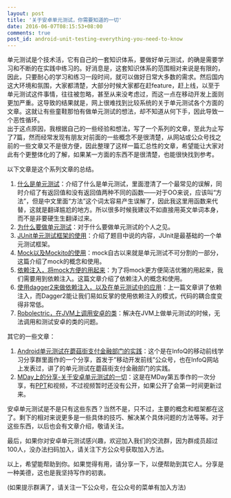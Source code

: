 ```yaml
---
layout: post
title: '关于安卓单元测试，你需要知道的一切'
date: 2016-06-07T08:15:53+08:00
comments: true
post_id: android-unit-testing-everything-you-need-to-know
---
```

单元测试是个技术活，它有自己的一套知识体系，要做好单元测试，的确是需要学习和不断的在实践中练习的。好消息是，这套知识体系的范围相对来说是有限的，因此，只要耐心的学习和练习一段时间，就可以做好日常大多数的需求。然后国内这大环境和氛围，大家都清楚，大部分时候大家都在赶feature，赶上线，以至于单元测试这件事情，往往被忽略，甚至从来没考虑过，而这一点在移动开发上面则更加严重。这导致的结果就是，网上很难找到比较系统的关于单元测试各个方面的文章。这就让有些童鞋那怕有做单元测试的想法，却不知道从何下手，因此导致一个恶性循环。  
出于这点原因，我根据自己的一些经验和想法，写了一个系列的文章，至此为止写了7篇，然而经常发现有朋友对前面的一些概念不是很清楚，从网站或公众号找之前的一些文章又不是很方便，因此整理了这样一篇汇总性的文章，希望能让大家对此有个更整体化的了解，如果某一方面的东西不是很清楚，也能很快找到参考。  

以下文章是这个系列文章的总结。  

1. [什么是单元测试](http://chriszou.com/2016/04/13/android-unit-testing-start-from-what.html)：介绍了什么是单元测试，里面澄清了一个最常见的误解，同时介绍了有返回值和没有返回值两种不同的函数——对于OO来说，应该叫“方法”，但是中文里面“方法”这个词太容易产生误解了，因此我这里用函数来代替，这就是翻译尴尬的地方。所以很多时候我建议不如直接用英文单词本身，而不是非要硬生生翻译过来。
2. [为什么要做单元测试](http://chriszou.com/2016/04/16/android-unit-testing-about-why.html)：对于什么要做单元测试的个人之见。
3. [JUnit单元测试框架的使用](http://chriszou.com/2016/04/18/android-unit-testing-junit.html)：介绍了题目中说的内容，JUnit是最基础的一个单元测试框架。
4. [Mock以及Mockito的使用](http://chriszou.com/2016/04/29/android-unit-testing-mockito.html)：mock自古以来就是单元测试不可分割的一部分，这篇介绍了mock的概念和使用。
5. [依赖注入，将mock方便的用起来](http://chriszou.com/2016/05/06/android-unit-testing-di.html)：为了将mock更方便简洁优雅的用起来，我们需要用到依赖注入。这篇文章介绍了依赖注入的概念和使用。
6. [使用dagger2来做依赖注入，以及在单元测试中的应用](http://chriszou.com/2016/05/10/android-unit-testing-di-dagger.html)：上一篇文章讲了依赖注入，而Dagger2能让我们易如反掌的使用依赖注入的模式，代码的耦合度变得非常低。
7. [Robolectric，在JVM上调用安卓的类](http://chriszou.com/2016/06/05/robolectric-android-on-jvm.html)：解决在JVM上做单元测试的时候，无法调用和测试安卓的类的问题。

其它的一些文章：  

1. [Android单元测试在蘑菇街支付金融部门的实践](http://chriszou.com/2016/04/25/android-unit-testing-wechat-group-share.html)：这个是在InfoQ的移动前线学习分享群里面作的一个分享，首发于”移动开发前线”公众号，也在InfoQ网站上发表过，讲了的单元测试在蘑菇街支付金融部门的实践。
2. [MDay上的分享-关于安卓单元测试的一切](http://mday.mogu.io/)：这是在MDay第五季作的一次分享，有[PPT](http://s17.mogucdn.com/new1/v1/bmisc/8e35bea4d4af0b7816e0dce0f0d39024/175107743310.pdf)和视频，不过视频暂时还没有公开，如果公开了会第一时间更新过来。

安卓单元测试是不是只有这些东西？当然不是，只不过，主要的概念和框架都在这了。剩下的相对来说更多是一些具体的技巧、解决某个具体问题的方法等等。对于这些东西，以后也会有文章介绍，敬请关注。  

最后，如果你对安卓单元测试感兴趣，欢迎加入我们的交流群，因为群成员超过100人，没办法扫码加入，请关注下方公众号获取加入方法。

以上，希望能帮助到你。如果觉得有用，请分享一下，以便帮助到其它人。分享是一种美德，这也是我坚持写作的初衷。

(如果提示群满了，请关注一下公众号，在公众号的菜单有加入方法)
